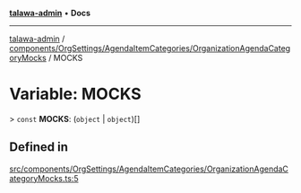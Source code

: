 [**talawa-admin**](../../../../../README.md) • **Docs**

***

[talawa-admin](../../../../../modules.md) / [components/OrgSettings/AgendaItemCategories/OrganizationAgendaCategoryMocks](../README.md) / MOCKS

# Variable: MOCKS

\> `const` **MOCKS**: (`object` \| `object`)[]

## Defined in

[src/components/OrgSettings/AgendaItemCategories/OrganizationAgendaCategoryMocks.ts:5](https://github.com/PalisadoesFoundation/talawa-admin/blob/6393648179f5fe59037f42564a6a7bc1ca4e7f9d/src/components/OrgSettings/AgendaItemCategories/OrganizationAgendaCategoryMocks.ts#L5)
